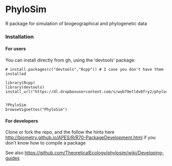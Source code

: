 # PhyloSim
R package for simulation of biogeographical and phylogenetic data 

### Installation 


#### For users

You can install directly from gh, using the 'devtools' package:

```{r}
# install.packages(c("devtools","Rcpp")) # I case you don't have them installed

library(Rcpp)
library(devtools)
install_url("https://dl.dropboxusercontent.com/s/wub79etldv8fry2/phylosim_0.3.1.tar.gz")


?PhyloSim
browseVignettes("PhyloSim")
```

#### For developers

Clone or fork the repo, and the follow the hints here http://biometry.github.io/APES/R/R70-PackageDevelopment.html if you don't know how to compile a package

See also https://github.com/TheoreticalEcology/phylosim/wiki/Developing-guides


